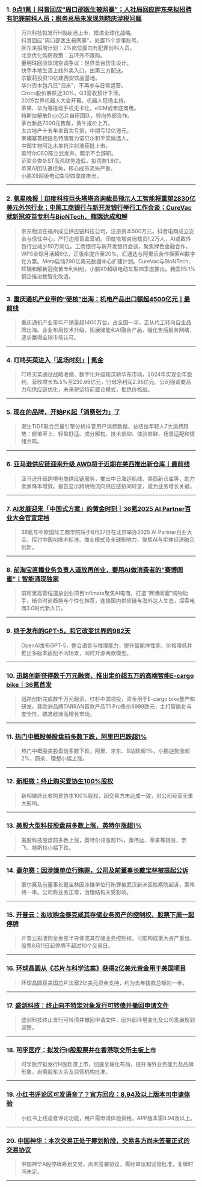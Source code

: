 ### 1. [9点1氪丨抖音回应“周口邵医生被网暴”；人社局回应胖东来拟招聘有犯罪前科人员；税务总局未发现刘晓庆涉税问题](https://36kr.com/p/3414321010625922?f=rss)

> 万兴科技拟发行H股赴港上市，推进全球化战略。  
> 抖音回应"周口邵医生被网暴"，处置15个涉事账号。  
> 胖东来招聘计划：2%岗位面向有犯罪前科人员。  
> 北京优化购房政策：五环外不限购。  
> 董明珠回应玫瑰空调争议：世界首台仿生设计。  
> 快手本地生活上线外卖入口，由第三方配送。  
> 宗馥莉投资10亿建西安饮品基地。  
> 华兴资本包凡已"归来"，不再参与日常运营。  
> Crocs股价暴跌近30%，Q3营收预计下滑。  
> 2025世界机器人大会开幕，机器人现场主持。  
> 苹果、华为等推动手机无卡化，eSIM或年底商用。  
> 特斯拉解散Dojo芯片自研团队，转向外部合作。  
> 茅台新品7000元售罄，黄牛报价上万。  
> 太古地产十五年来首次亏损，中期亏12亿港元。  
> 柬埔寨首相提名特朗普为诺贝尔和平奖候选人。  
> 中国生物阿达木单抗注射液获批上市。  
> 英特尔CEO陈立武发声，暗示不会辞职。  
> 证监会查处ST高鸿财务造假，拟罚款1.6亿。  
> 苹果AI团队遭挖角，核心成员流失严重。  
> 小鹏X9超级电动车型四季度推出。

---


### 2. [氪星晚报｜印度科技巨头塔塔咨询裁员预示人工智能将重塑2830亿美元外包行业；中国工商银行与新开发银行举行工作会谈；CureVac就新冠疫苗专利与BioNTech、辉瑞达成和解](https://36kr.com/p/3413936600944265?f=rss)

> 京东物流在福州成立供应链科技公司，注册资本500万元。抖音电商成立安全与信任中心，严打违规盲盒营销。印度塔塔咨询裁员1.2万人，AI或致外包行业减少50万岗位。工商银行与新开发银行会谈，聚焦绿色金融合作。WPS全球月活超6亿，正版率提升至20%。汇通达与阿里云合作探索AI数字化方案。Meta启动290亿美元数据中心扩建计划。CureVac与BioNTech、辉瑞和解新冠疫苗专利纠纷。小鹏X9超级电动车型四季度推出。我国95.1%钢企推进数智化改造。

---


### 3. [重庆通机产业带的“硬核”出海：机电产品出口额超4500亿元丨最前线](https://36kr.com/p/3414071119498889?f=rss)

> 重庆通机产业带年产销量超1400万台，占全国一半，正从代工转向自主品牌出海。企业布局技术升级，拓展储能和AI融合产品，强化售后服务网络，逐步赢得全球市场认可。

---


### 4. [叮咚买菜进入「返场时刻」| 氪金](https://36kr.com/p/3414038846492288?f=rss)

> 叮咚买菜通过战略收缩、数字化升级和深耕华东市场，2024年实现全年盈利，营收增长15.5%至230.66亿元，归母净利润2.95亿元。公司强调商品力和供应链优化，未来将坚持前置仓模式，拒绝价格战。

---


### 5. [现在的品牌，开始PK起「消费张力」了](https://36kr.com/p/3414033121496704?f=rss)

> 潮生TIDE联合巨量引擎分析抖音用户消费数据，总结出年轻人7大消费趋势：颜值至上、轻盈舒适、成分解构、技术信仰、体验尝鲜、场景适配和情绪共鸣。

---


### 6. [亚马逊供应链迎来升级 AWD将于近期在美西推出新仓库丨最前线](https://36kr.com/p/3414021893197185?f=rss)

> 亚马逊升级跨境电商供应链服务，推出中日海运航线、美西新仓库等，助力卖家降本增效。报告显示跨境物流向供应链协同转变，成为业务增长关键。

---


### 7. [AI发展迎来「中国式方案」的黄金时刻｜36氪2025 AI Partner百业大会官宣定档](https://36kr.com/p/3414018552941952?f=rss)

> 36氪与中欧国际工商学院将于8月27日在北京举办2025 AI Partner百业大会，探讨中国AI技术标准、商业模式及全球影响力，聚焦AI与实体经济融合创新。

---


### 8. [前淘宝直播业务负责人道放再创业，要用AI做消费者的“赛博闺蜜”丨智能涌现独家](https://36kr.com/p/3413686211464585?f=rss)

> 前阿里高管程道放创业项目Infimate聚焦AI电商，打造"赛博闺蜜"购物助手，结合时尚趋势与个性化推荐，连接国内供应链与海外达人生态，探索电商3.0时代新入口。

---


### 9. [终于发布的GPT-5，和它改变世界的982天](https://36kr.com/p/3413665663700615?f=rss)

> OpenAI发布GPT-5，整合语言与推理能力，提升智能体性能，价格降低并推出多版本适配不同场景，同时开源两款模型。

---


### 10. [迅路创新获得数千万元融资，推出定价超五万的高端智能E-cargo bike｜36氪首发](https://36kr.com/p/3413659660160640?f=rss)

> 迅路创新完成数千万元融资，红杉中国领投，资金用于E-cargo bike量产和研发。其欧洲品牌TARRAN首款产品T1 Pro售价6999欧元，主打智能化与安全性，瞄准欧洲高增长市场。

---


### 11. [热门中概股美股盘前多数下跌，阿里巴巴跌超1%](https://36kr.com/newsflashes/3414191326072455?f=rss)

> 热门中概股美股盘前多数下跌，阿里、京东、B站跌超1%，小鹏逆势涨超2%，蔚来、理想小幅上涨。

---


### 12. [新相微：终止购买爱协生100%股权](https://36kr.com/newsflashes/3414188892229250?f=rss)

> 新相微终止收购爱协生100%股权，因交易方未达成一致，对公司经营无重大影响。

---


### 13. [美股大型科技股盘前多数上涨，英特尔涨超1%](https://36kr.com/newsflashes/3414188486004104?f=rss)

> 美股科技股盘前多数上涨，英特尔领涨超1%，英伟达、苹果等跟涨，奈飞、特斯拉小幅下跌。

---


### 14. [豪尔赛：因涉嫌单位行贿罪，公司及前董事长戴宝林被提起公诉](https://36kr.com/newsflashes/3414186249621125?f=rss)

> 豪尔赛及前董事长戴宝林因涉嫌单位行贿罪被武汉新洲区检察院起诉，案件待一审。公司称业务正常，治理结构未受影响。

---


### 15. [开普云：拟收购金泰克或其存储业务资产的控制权，股票下周一起停牌](https://36kr.com/newsflashes/3414178923073156?f=rss)

> 开普云拟收购金泰克半导体或其存储业务控制权，可能构成重大资产重组，股票8月11日起停牌不超过10个交易日。

---


### 16. [环球晶圆从《芯片与科学法案》获得2亿美元资金用于美国项目](https://36kr.com/newsflashes/3414171511885442?f=rss)

> 环球晶圆获美国芯片法案2亿美元资金支持，约为去年拨款总额的一半。

---


### 17. [盛剑科技：终止向不特定对象发行可转债并撤回申请文件](https://36kr.com/newsflashes/3414162315677057?f=rss)

> 盛剑科技终止发行可转债并撤回申请文件，因外部环境变化及公司发展规划调整。

---


### 18. [可孚医疗：拟发行H股股票并在香港联交所主板上市](https://36kr.com/newsflashes/3414155560914312?f=rss)

> 可孚医疗拟发行H股赴港上市，加速全球化布局，提升海外业务能力及品牌形象，尚需股东大会及监管机构批准。

---


### 19. [小红书评论区可发语音了？官方回应：8.94及以上版本可申请体验](https://36kr.com/newsflashes/3414160270069380?f=rss)

> 小红书上线语音评论功能，用户需申请体验资格，APP版本需8.94及以上。

---


### 20. [中国神华：本次交易正处于筹划阶段，交易各方尚未签署正式的交易协议](https://36kr.com/newsflashes/3414152097992329?f=rss)

> 中国神华A股停牌筹划交易，尚未签署协议，需经审议和监管批准，复牌时间未定。

---

